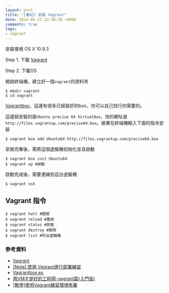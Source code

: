 ```yaml
---
layout: post
title: "[筆記] 安裝 Vagrant"
date: 2014-06-27 22:36:58 +0800
comments: true
tags: 
- vagrant
---
```


安裝環境 OS X 10.9.3

Step 1. 下載 [Vagrant](http://www.vagrantup.com/downloads.html)

Step 2. 下載OS

開啟終端機，建立好一個`vagrant`的資料夾

```
$ mkdir vagrant
$ cd vagrant
```

[Vagrantbox](http://www.vagrantbox.es/)，這邊有很多已經裝好的box，你可以自己找行你需要的。

這邊我安裝的是`Ubuntu precise 64 VirtualBox`，他的網址是`http://files.vagrantup.com/precise64.box`。接著在終端機輸入下面的指令安裝

```
$ vagrant box add Ubuntu64 http://files.vagrantup.com/precise64.box
```

安裝完畢後，需將這個虛擬機初始化並且啟動

```
$ vagrant box init Ubuntu64
$ vagrant up #啟動
```

啟動完成後，需要連線到這台虛擬機

```
$ vagrant ssh
```

## Vagrant 指令

```
$ vagrant halt #關閉
$ vagrant reload #重啟
$ vagrant status #狀態
$ vagrant destroy #刪除
$ vagrant list #列出虛擬機
```

### 參考資料

* [Vagrant](http://www.vagrantup.com/)
* [\[Note\] 使用 Vagrant進行部署練習](http://vinn.logdown.com/posts/2014/05/22/note-use-of-vagrant-deployment)
* [Vagrantbox.es](http://www.vagrantbox.es/)
* [用VM才是好的工程師-vagrant篇(入門版)](http://eva0919.github.io/2013/04/26/%E7%94%A8vm%E6%89%8D%E6%98%AF%E5%A5%BD%E7%9A%84%E5%B7%A5%E7%A8%8B%E5%B8%AB-vagrant%E7%AF%87%E5%85%A5%E9%96%80%E7%89%88/)
* [\[教學\]使用Vagrant練習環境佈署](http://gogojimmy.net/2013/05/26/vagrant-tutorial/)


